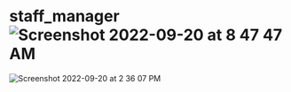 # staff_manager![Screenshot 2022-09-20 at 8 47 47 AM](https://user-images.githubusercontent.com/90330589/191159794-fee6e0f7-4828-418b-9db6-563b6fbd855e.png)
![Screenshot 2022-09-20 at 2 36 07 PM](https://user-images.githubusercontent.com/90330589/191216919-1f77ff0e-6270-4faa-a853-19562131adc5.png)
